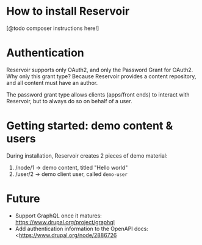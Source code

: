 # How to install Reservoir

[@todo composer instructions here!]


# Authentication

Reservoir supports only OAuth2, and only the Password Grant for OAuth2. Why
only this grant type? Because Reservoir provides a content repository, and
all content must have an author.

The password grant type allows clients (apps/front ends) to interact with
Reservoir, but to always do so on behalf of a user.


# Getting started: demo content & users

During installation, Reservoir creates 2 pieces of demo material:
1. /node/1 -> demo content, titled "Hello world"
2. /user/2 -> demo client user, called  `demo-user`


# Future

- Support GraphQL once it matures: <https://www.drupal.org/project/graphql>
- Add authentication information to the OpenAPI docs: <https://www.drupal.org/node/2886726
